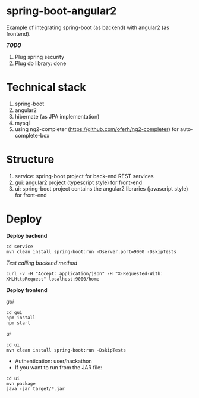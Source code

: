 # spring-boot-angular2
Example of integrating spring-boot (as backend) with angular2 (as frontend).

**_TODO_**

1. Plug spring security
2. Plug db library: done

# Technical stack

1. spring-boot
2. angular2
3. hibernate (as JPA implementation)
4. mysql
5. using ng2-completer (https://github.com/oferh/ng2-completer) for auto-complete-box

# Structure

1. service: spring-boot project for back-end REST services
2. gui: angular2 project (typescript style) for front-end
3. ui: spring-boot project contains the angular2 libraries (javascript style) for front-end 

# Deploy

**Deploy backend**
```
cd service
mvn clean install spring-boot:run -Dserver.port=9000 -DskipTests
```
_Test calling backend method_
```
curl -v -H "Accept: application/json" -H "X-Requested-With: XMLHttpRequest" localhost:9000/home
```

**Deploy frontend**

_gui_
```
cd gui
npm install
npm start
```
_ui_
```
cd ui
mvn clean install spring-boot:run -DskipTests
```
- Authentication: user/hackathon
- If you want to run from the JAR file:
```
cd ui
mvn package
java -jar target/*.jar
```
